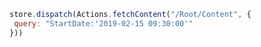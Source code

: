 ```javascript
store.dispatch(Actions.fetchContent("/Root/Content", {
 query: "StartDate:'2019-02-15 09:30:00'"
}))
```
